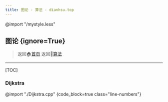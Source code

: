 ```yaml
---
title: 图论 - 算法 - dianhsu.top
---
```

@import "/mystyle.less"
## 图论 {ignore=True}
> 返回:house:[首页](../../index.html)
> 返回:rocket:[算法](../index.html)


-----------------------------------


[TOC]

### Dijkstra

@import "./Dijkstra.cpp" {code_block=true class="line-numbers"}


